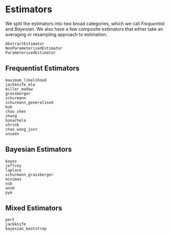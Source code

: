 # Estimators

We split the estimators into two broad categories, which we call _Frequentist_ and _Bayesian_. We also
have a few composite estimators that either take an averaging or resampling approach to estimation.

```@docs
AbstractEstimator
NonParameterisedEstimator
ParameterisedEstimator
```

## Frequentist Estimators

```@docs
maximum_likelihood
jackknife_mle
miller_madow
grassberger
schurmann
schurmann_generalised
bub
chao_shen
zhang
bonachela
shrink
chao_wang_jost
unseen
```

## Bayesian Estimators

```@docs
bayes
jeffrey
laplace
schurmann_grassberger
minimax
nsb
ansb
pym
```

## Mixed Estimators

```@docs
pert
jackknife
bayesian_bootstrap
```
